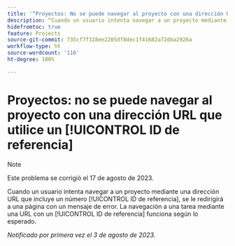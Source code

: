 ```yaml
---
title: '“Proyectos: No se puede navegar al proyecto con una dirección URL que utiliza un ID de referencia”'
description: “Cuando un usuario intenta navegar a un proyecto mediante una dirección URL que incluye un número de ID de referencia, se le redirige a una página con un mensaje de error. La navegación a una tarea mediante una URL con un ID de referencia funciona según lo esperado”.
hidefromtoc: true
feature: Projects
source-git-commit: 735cf7f328ee2205df8dec1f41682a72dba2926a
workflow-type: ht
source-wordcount: '116'
ht-degree: 100%

---
```



# Proyectos: no se puede navegar al proyecto con una dirección URL que utilice un [!UICONTROL ID de referencia]

>[!NOTE]
>
>Este problema se corrigió el 17 de agosto de 2023.

Cuando un usuario intenta navegar a un proyecto mediante una dirección URL que incluye un número [!UICONTROL ID de referencia], se le redirigirá a una página con un mensaje de error. La navegación a una tarea mediante una URL con un [!UICONTROL ID de referencia] funciona según lo esperado.

_Notificado por primera vez el 3 de agosto de 2023._

